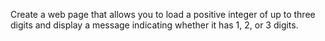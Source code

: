 Create a web page that allows you to load a positive integer of up to three digits and display a message indicating whether it has 1, 2, or 3 digits.
